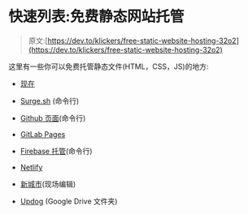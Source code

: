 # 快速列表:免费静态网站托管

> 原文:[https://dev.to/klickers/free-static-website-hosting-32o2](https://dev.to/klickers/free-static-website-hosting-32o2)

这里有一些你可以免费托管静态文件(HTML，CSS，JS)的地方:

*   [现在](https://zeit.co)

*   [Surge.sh](https://surge.sh) (命令行)

*   [Github 页面](https://pages.github.com/)(命令行)

*   [GitLab Pages](https://about.gitlab.com/product/pages/)

*   [Firebase 托管](https://firebase.google.com/products/hosting/)(命令行)

*   [Netlify](https://www.netlify.com/)

*   [新城市](https://neocities.org/)(现场编辑)

*   [Updog](https://updog.co/) (Google Drive 文件夹)